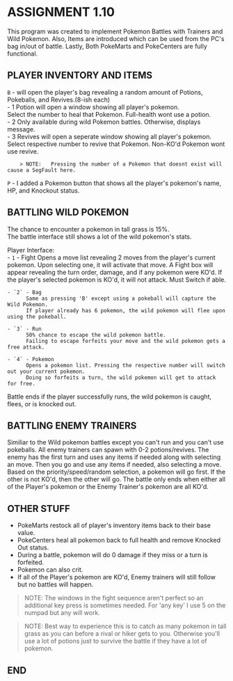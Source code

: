 # ASSIGNMENT 1.10
This program was created to implement Pokemon Battles with Trainers and Wild Pokemon.
Also, Items are introduced which can be used from the PC's bag in/out of battle.
Lastly, Both PokeMarts and PokeCenters are fully functional. 

## PLAYER INVENTORY AND ITEMS
`B` - will open the player's bag revealing a random amount of Potions, Pokeballs, and Revives.(8-ish each)  
      - 1 Potion will open a window showing all player's pokemon.  
          Select the number to heal that Pokemon. Full-health wont use a potion.  
      - 2 Only available during wild Pokemon battles. Otherwise, displays message.  
      - 3 Revives will open a seperate window showing all player's pokemon.  
          Select respective number to revive that Pokemon. Non-KO'd Pokemon wont use revive. 
        
        > NOTE:   Pressing the number of a Pokemon that doesnt exist will cause a SegFault here.

`P` - I added a Pokemon button that shows all the player's pokemon's name, HP, and Knockout status.
       
## BATTLING WILD POKEMON
The chance to encounter a pokemon in tall grass is 15%.  
The battle interface still shows a lot of the wild pokemon's stats.  

Player Interface:  
    - `1` - Fight
          Opens a move list revealing 2 moves from the player's current pokemon.
          Upon selecting one, it will activate that move.
          A Fight box will appear revealing the turn order, damage, and if any pokemon were KO'd.
          If the player's selected pokemon is KO'd, it will not attack. Must Switch if able.

    - `2` - Bag
          Same as pressing 'B' except using a pokeball will capture the Wild Pokemon.
          If player already has 6 pokemon, the wild pokemon will flee upon using the pokeball. 

    - `3` - Run
          50% chance to escape the wild pokemon battle. 
          Failing to escape forfeits your move and the wild pokemon gets a free attack.

    - `4` - Pokemon
          Opens a pokemon list. Pressing the respective number will switch out your current pokemon.
          Doing so forfeits a turn, the wild pokemon will get to attack for free.

Battle ends if the player successfully runs, the wild pokemon is caught, flees, or is knocked out.     

## BATTLING ENEMY TRAINERS
Similiar to the Wild pokemon battles except you can't run and you can't use pokeballs.
All enemy trainers can spawn with 0-2 potions/revives.
The enemy has the first turn and uses any items if needed along with selecting an move.
Then you go and use any items if needed, also selecting a move. 
Based on the priority/speed/random selection, a pokemon will go first. If the other is not KO'd, then the other will go. 
The battle only ends when either all of the Player's pokemon or the Enemy Trainer's pokemon are all KO'd.

## OTHER STUFF
- PokeMarts restock all of player's inventory items back to their base value.
- PokeCenters heal all pokemon back to full health and remove Knocked Out status.
- During a battle, pokemon will do 0 damage if they miss or a turn is forfeited. 
- Pokemon can also crit.
- If all of the Player's pokemon are KO'd, Enemy trainers will still follow but no battles will happen.

> NOTE: The windows in the fight sequence aren't perfect so an additional key press is sometimes needed.
      For 'any key' I use 5 on the numpad but any will work.  

> NOTE: Best way to experience this is to catch as many pokemon in tall grass as you can before a rival 
      or hiker gets to you. Otherwise you'll use a lot of potions just to survive the battle if they have a lot of pokemon. 

## END





 



